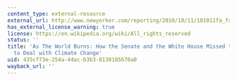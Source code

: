 ```yaml
---
content_type: external-resource
external_url: http://www.newyorker.com/reporting/2010/10/11/101011fa_fact_lizza
has_external_license_warning: true
license: https://en.wikipedia.org/wiki/All_rights_reserved
status: ''
title: 'As The World Burns: How the Senate and the White House Missed their Best Chance
  to Deal with Climate Change'
uid: 435cf73e-254a-44ac-b3b3-8130185670a0
wayback_url: ''
---
```

